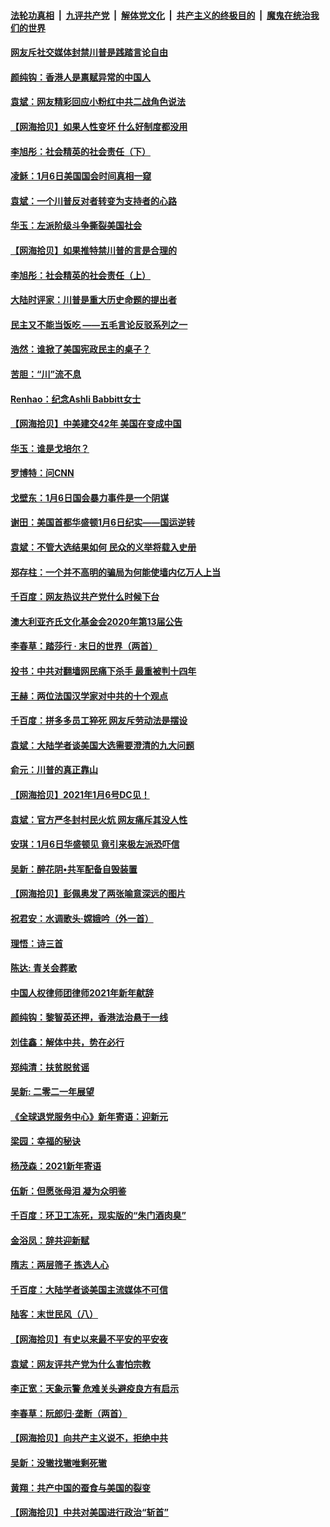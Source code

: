 ####  [法轮功真相](../../../../basic/blob/master/README.md?t=01150601) &nbsp;|&nbsp; [九评共产党](../../../../9ping.md/blob/master/README.md?t=01150601) &nbsp;|&nbsp; [解体党文化](../../../../jtdwh.md/blob/master/README.md?t=01150601)  &nbsp;|&nbsp; [共产主义的终极目的](../../../../gczydzjmd.md/blob/master/README.md?t=01150601) &nbsp;|&nbsp; [魔鬼在统治我们的世界](../../../../mgztzwmdsj.md/blob/master/README.md?t=01150601) 

#### [网友斥社交媒体封禁川普是践踏言论自由](../pages/nsc993/n12687482.md?t=01150601) 

#### [颜纯钩：香港人是禀赋异常的中国人](../pages/nsc993/n12685142.md?t=01150601) 

#### [袁斌：网友精彩回应小粉红中共二战角色说法](../pages/nsc993/n12684994.md?t=01150601) 

#### [【网海拾贝】如果人性变坏 什么好制度都没用](../pages/nsc993/n12683000.md?t=01150601) 

#### [李旭彤：社会精英的社会责任（下）](../pages/nsc993/n12680604.md?t=01150601) 

#### [凌稣：1月6日美国国会时间真相一窥](../pages/nsc993/n12682780.md?t=01150601) 

#### [袁斌：一个川普反对者转变为支持者的心路](../pages/nsc993/n12682700.md?t=01150601) 

#### [华玉：左派阶级斗争撕裂美国社会](../pages/nsc993/n12681226.md?t=01150601) 

#### [【网海拾贝】如果推特禁川普的言是合理的](../pages/nsc993/n12681232.md?t=01150601) 

#### [李旭彤：社会精英的社会责任（上）](../pages/nsc993/n12680501.md?t=01150601) 

#### [大陆时评家：川普是重大历史命题的提出者](../pages/nsc993/n12679904.md?t=01150601) 

#### [民主又不能当饭吃 ——五毛言论反驳系列之一](../pages/nsc993/n12679877.md?t=01150601) 

#### [浩然：谁掀了美国宪政民主的桌子？](../pages/nsc993/n12679850.md?t=01150601) 

#### [苦胆：“川”流不息](../pages/nsc993/n12678388.md?t=01150601) 

#### [Renhao：纪念Ashli Babbitt女士](../pages/nsc993/n12678359.md?t=01150601) 

#### [【网海拾贝】中美建交42年 美国在变成中国](../pages/nsc993/n12678324.md?t=01150601) 

#### [华玉：谁是戈培尔？](../pages/nsc993/n12677515.md?t=01150601) 

#### [罗博特：问CNN](../pages/nsc993/n12677172.md?t=01150601) 

#### [戈壁东：1月6日国会暴力事件是一个阴谋](../pages/nsc993/n12674639.md?t=01150601) 

#### [谢田：美国首都华盛顿1月6日纪实——国运逆转](../pages/nsc993/n12673190.md?t=01150601) 

#### [袁斌：不管大选结果如何 民众的义举将载入史册](../pages/nsc993/n12672787.md?t=01150601) 

#### [郑存柱：一个并不高明的骗局为何能使墙内亿万人上当](../pages/nsc993/n12671449.md?t=01150601) 

#### [千百度：网友热议共产党什么时候下台](../pages/nsc993/n12670442.md?t=01150601) 

#### [澳大利亚齐氏文化基金会2020年第13届公告](../pages/nsc993/n12670273.md?t=01150601) 

#### [李春草：踏莎行 · 末日的世界（两首）](../pages/nsc993/n12670253.md?t=01150601) 

#### [投书：中共对翻墙网民痛下杀手 最重被判十四年](../pages/nsc993/n12670190.md?t=01150601) 

#### [王赫：两位法国汉学家对中共的十个观点](../pages/nsc993/n12669593.md?t=01150601) 

#### [千百度：拼多多员工猝死 网友斥劳动法是摆设](../pages/nsc993/n12668081.md?t=01150601) 

#### [袁斌：大陆学者谈美国大选需要澄清的九大问题](../pages/nsc993/n12668023.md?t=01150601) 

#### [俞元：川普的真正靠山](../pages/nsc993/n12668000.md?t=01150601) 

#### [【网海拾贝】2021年1月6号DC见！](../pages/nsc993/n12664957.md?t=01150601) 

#### [袁斌：官方严冬封村民火炕 网友痛斥其没人性](../pages/nsc993/n12664882.md?t=01150601) 

#### [安琪：1月6日华盛顿见 竟引来极左派恐吓信](../pages/nsc993/n12664831.md?t=01150601) 

#### [吴新：醉花阴•共军配备自毁装置](../pages/nsc993/n12664766.md?t=01150601) 

#### [【网海拾贝】彭佩奥发了两张喻意深远的图片](../pages/nsc993/n12663515.md?t=01150601) 

#### [祝君安：水调歌头·嫦娥吟（外一首）](../pages/nsc993/n12663345.md?t=01150601) 

#### [理悟：诗三首](../pages/nsc993/n12663334.md?t=01150601) 

#### [陈达: 青关会葬歌](../pages/nsc993/n12663305.md?t=01150601) 

#### [中国人权律师团律师2021年新年献辞](../pages/nsc993/n12661792.md?t=01150601) 

#### [颜纯钩：黎智英还押，香港法治悬于一线](../pages/nsc993/n12661371.md?t=01150601) 

#### [刘佳鑫：解体中共，势在必行](../pages/nsc993/n12661335.md?t=01150601) 

#### [郑纯清：扶贫脱贫谣](../pages/nsc993/n12658729.md?t=01150601) 

#### [吴新: 二零二一年展望](../pages/nsc993/n12658664.md?t=01150601) 

#### [《全球退党服务中心》新年寄语：迎新元](../pages/nsc993/n12658408.md?t=01150601) 

#### [梁园：幸福的秘诀](../pages/nsc993/n12658061.md?t=01150601) 

#### [杨茂森：2021新年寄语](../pages/nsc993/n12658128.md?t=01150601) 

#### [伍新：但愿张母泪 凝为众明鉴](../pages/nsc993/n12656861.md?t=01150601) 

#### [千百度：环卫工冻死，现实版的“朱门酒肉臭”](../pages/nsc993/n12655588.md?t=01150601) 

#### [金浴凤：辞共迎新赋](../pages/nsc993/n12653369.md?t=01150601) 

#### [隋志：两层筛子 拣选人心](../pages/nsc993/n12653341.md?t=01150601) 

#### [千百度：大陆学者谈美国主流媒体不可信](../pages/nsc993/n12651269.md?t=01150601) 

#### [陆客：末世民风（八）](../pages/nsc993/n12648233.md?t=01150601) 

#### [【网海拾贝】有史以来最不平安的平安夜](../pages/nsc993/n12647164.md?t=01150601) 

#### [袁斌：网友评共产党为什么害怕宗教](../pages/nsc993/n12647003.md?t=01150601) 

#### [李正宽：天象示警 危难关头避疫良方有启示](../pages/nsc993/n12646262.md?t=01150601) 

#### [李春草：阮郎归‧垄断（两首）](../pages/nsc993/n12646302.md?t=01150601) 

#### [【网海拾贝】向共产主义说不，拒绝中共](../pages/nsc993/n12645941.md?t=01150601) 

#### [吴新：没辙找辙唯剩死辙](../pages/nsc993/n12643919.md?t=01150601) 

#### [黄翔：共产中国的蚕食与美国的裂变](../pages/nsc993/n12643727.md?t=01150601) 

#### [【网海拾贝】中共对美国进行政治“斩首”](../pages/nsc993/n12642290.md?t=01150601) 

